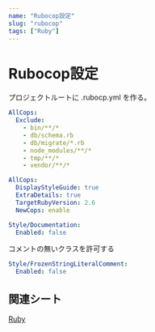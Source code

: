 ```yaml
---
name: "Rubocop設定"
slug: "rubocop"
tags: ["Ruby"]
---
```


# Rubocop設定

プロジェクトルートに .rubocp.yml を作る。

```yaml
AllCops:
  Exclude:
    - bin/**/*
    - db/schema.rb
    - db/migrate/*.rb
    - node_modules/**/*
    - tmp/**/*
    - vendor/**/*
```

```yaml
AllCops:
  DisplayStyleGuide: true
  ExtraDetails: true
  TargetRubyVersion: 2.6
  NewCops: enable
```

```yaml
Style/Documentation:
  Enabled: false
```

コメントの無いクラスを許可する

```yaml
Style/FrozenStringLiteralComment:
  Enabled: false
```


## 関連シート

[Ruby](https://hackersheet.com/qvlxeuj/sheets/nttedjf)

